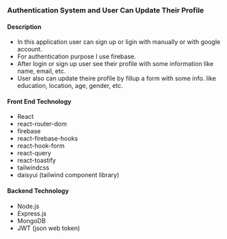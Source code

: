 ### Authentication System and User Can Update Their Profile

#### Description

- In this application user can sign up or ligin with manually or with google account.
- For authentication purpose I use firebase.
- After login or sign up user see their profile with some information like name, email, etc.
- User also can update theire profile by fillup a form with some info. like education, location, age, gender, etc.

#### Front End Technology

- React
- react-router-dom
- firebase
- react-firebase-hooks
- react-hook-form
- react-query
- react-toastify
- tailwindcss
- daisyui (tailwind component library)

#### Backend Technology

- Node.js
- Express.js
- MongoDB
- JWT (json web token)
